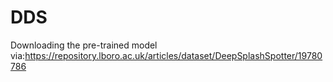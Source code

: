 # DDS
Downloading the pre-trained model via:https://repository.lboro.ac.uk/articles/dataset/DeepSplashSpotter/19780786
